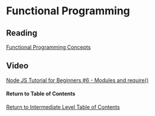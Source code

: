 # Functional Programming

## Reading

[Functional Programming Concepts](https://medium.com/the-renaissance-developer/concepts-of-functional-programming-in-javascript-6bc84220d2aa)<br>

## Video

[Node JS Tutorial for Beginners #6 - Modules and require()](https://www.youtube.com/watch?v=xHLd36QoS4k) <br>


#### Return to Table of Contents
[Return to Intermediate Level Table of Contents](https://github.com/TraceDugar/reading-notes/blob/main/301/toc.md)
